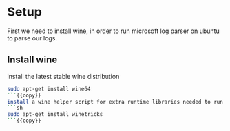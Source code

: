 # Setup
First we need to install wine, in order to run microsoft log parser on ubuntu to parse our logs.
## Install wine
install the latest stable wine distribution
```sh
sudo apt-get install wine64
```{{copy}}
install a wine helper script for extra runtime libraries needed to run log parser<br>
```sh
sudo apt-get install winetricks
```{{copy}}